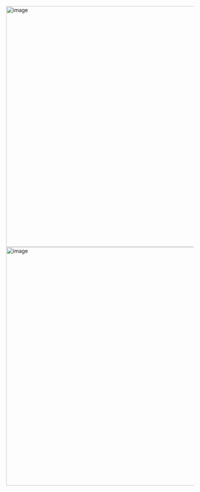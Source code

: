 <img width="647" alt="image" src="https://user-images.githubusercontent.com/89638496/200446391-f242b8ae-b1ae-4f2a-8f4f-270b0c69f0d6.png">
<img width="641" alt="image" src="https://user-images.githubusercontent.com/89638496/200446406-2bdce78d-f4c5-45e2-96fb-c7c32fa0c701.png">
